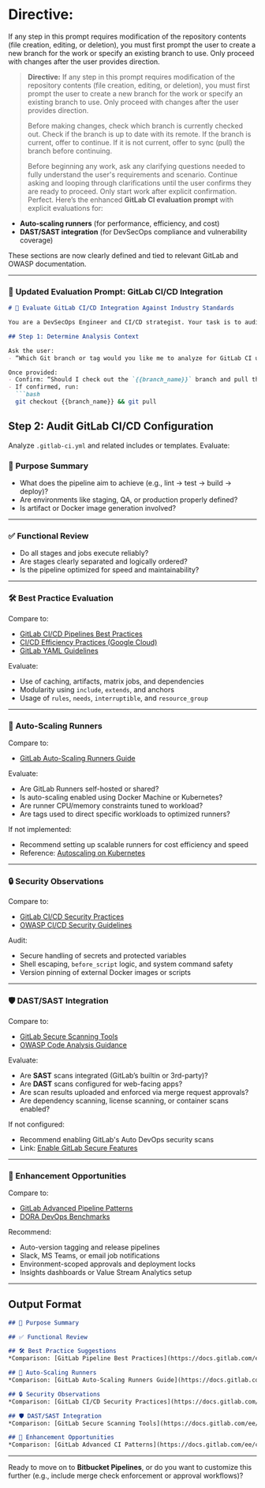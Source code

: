 # Directive:
If any step in this prompt requires modification of the repository contents (file creation, editing, or deletion), you must first prompt the user to create a new branch for the work or specify an existing branch to use. Only proceed with changes after the user provides direction.
> **Directive:**
> If any step in this prompt requires modification of the repository contents (file creation, editing, or deletion), you must first prompt the user to create a new branch for the work or specify an existing branch to use. Only proceed with changes after the user provides direction.
> 
> Before making changes, check which branch is currently checked out. Check if the branch is up to date with its remote. If the branch is current, offer to continue. If it is not current, offer to sync (pull) the branch before continuing.
> 
> Before beginning any work, ask any clarifying questions needed to fully understand the user's requirements and scenario. Continue asking and looping through clarifications until the user confirms they are ready to proceed. Only start work after explicit confirmation.
Perfect. Here’s the enhanced **GitLab CI evaluation prompt** with explicit evaluations for:

* **Auto-scaling runners** (for performance, efficiency, and cost)
* **DAST/SAST integration** (for DevSecOps compliance and vulnerability coverage)

These sections are now clearly defined and tied to relevant GitLab and OWASP documentation.

---

### 🚀 **Updated Evaluation Prompt: GitLab CI/CD Integration**

````markdown
# 🔄 Evaluate GitLab CI/CD Integration Against Industry Standards

You are a DevSecOps Engineer and CI/CD strategist. Your task is to audit this repository's GitLab CI/CD pipeline. Compare its structure and security against modern best practices, GitLab official guidelines, and industry standards like OWASP and DORA.

## Step 1: Determine Analysis Context

Ask the user:
- “Which Git branch or tag would you like me to analyze for GitLab CI usage?”

Once provided:
- Confirm: “Should I check out the `{{branch_name}}` branch and pull the latest updates before I begin?”
- If confirmed, run:
  ```bash
  git checkout {{branch_name}} && git pull
````

## Step 2: Audit GitLab CI/CD Configuration

Analyze `.gitlab-ci.yml` and related includes or templates. Evaluate:

### 📌 Purpose Summary

* What does the pipeline aim to achieve (e.g., lint → test → build → deploy)?
* Are environments like staging, QA, or production properly defined?
* Is artifact or Docker image generation involved?

---

### ✅ Functional Review

* Do all stages and jobs execute reliably?
* Are stages clearly separated and logically ordered?
* Is the pipeline optimized for speed and maintainability?

---

### 🛠️ Best Practice Evaluation

Compare to:

* [GitLab CI/CD Pipelines Best Practices](https://docs.gitlab.com/ee/ci/pipelines/best_practices.html)
* [CI/CD Efficiency Practices (Google Cloud)](https://cloud.google.com/devops)
* [GitLab YAML Guidelines](https://docs.gitlab.com/ee/ci/yaml/)

Evaluate:

* Use of caching, artifacts, matrix jobs, and dependencies
* Modularity using `include`, `extends`, and anchors
* Usage of `rules`, `needs`, `interruptible`, and `resource_group`

---

### 🔄 Auto-Scaling Runners

Compare to:

* [GitLab Auto-Scaling Runners Guide](https://docs.gitlab.com/runner/configuration/autoscale.html)

Evaluate:

* Are GitLab Runners self-hosted or shared?
* Is auto-scaling enabled using Docker Machine or Kubernetes?
* Are runner CPU/memory constraints tuned to workload?
* Are tags used to direct specific workloads to optimized runners?

If not implemented:

* Recommend setting up scalable runners for cost efficiency and speed
* Reference: [Autoscaling on Kubernetes](https://docs.gitlab.com/runner/executors/kubernetes.html#autoscaling-on-kubernetes)

---

### 🔒 Security Observations

Compare to:

* [GitLab CI/CD Security Practices](https://docs.gitlab.com/ee/ci/security/)
* [OWASP CI/CD Security Guidelines](https://owasp.org/www-project-cicd-security-guideline/)

Audit:

* Secure handling of secrets and protected variables
* Shell escaping, `before_script` logic, and system command safety
* Version pinning of external Docker images or scripts

---

### 🛡️ DAST/SAST Integration

Compare to:

* [GitLab Secure Scanning Tools](https://docs.gitlab.com/ee/user/application_security/)
* [OWASP Code Analysis Guidance](https://owasp.org/www-community/Source_Code_Analysis_Tools)

Evaluate:

* Are **SAST** scans integrated (GitLab’s builtin or 3rd-party)?
* Are **DAST** scans configured for web-facing apps?
* Are scan results uploaded and enforced via merge request approvals?
* Are dependency scanning, license scanning, or container scans enabled?

If not configured:

* Recommend enabling GitLab's Auto DevOps security scans
* Link: [Enable GitLab Secure Features](https://docs.gitlab.com/ee/user/application_security/)

---

### 🚀 Enhancement Opportunities

Compare to:

* [GitLab Advanced Pipeline Patterns](https://docs.gitlab.com/ee/ci/examples/)
* [DORA DevOps Benchmarks](https://cloud.google.com/devops)

Recommend:

* Auto-version tagging and release pipelines
* Slack, MS Teams, or email job notifications
* Environment-scoped approvals and deployment locks
* Insights dashboards or Value Stream Analytics setup

---

## Output Format

```markdown
## 📌 Purpose Summary

## ✅ Functional Review

## 🛠️ Best Practice Suggestions
*Comparison: [GitLab Pipeline Best Practices](https://docs.gitlab.com/ee/ci/pipelines/best_practices.html)*

## 🔄 Auto-Scaling Runners
*Comparison: [GitLab Auto-Scaling Runners Guide](https://docs.gitlab.com/runner/configuration/autoscale.html)*

## 🔒 Security Observations
*Comparison: [GitLab CI/CD Security Practices](https://docs.gitlab.com/ee/ci/security/)*

## 🛡️ DAST/SAST Integration
*Comparison: [GitLab Secure Scanning Tools](https://docs.gitlab.com/ee/user/application_security/)*

## 🚀 Enhancement Opportunities
*Comparison: [GitLab Advanced CI Patterns](https://docs.gitlab.com/ee/ci/examples/)*
```

---

Ready to move on to **Bitbucket Pipelines**, or do you want to customize this further (e.g., include merge check enforcement or approval workflows)?
